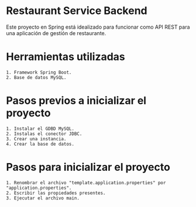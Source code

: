 # Restaurant Service Backend

Este proyecto en Spring está idealizado para funcionar como API REST para una aplicación de gestión de restaurante.

# Herramientas utilizadas
    1. Framework Spring Boot.
    2. Base de datos MySQL.

# Pasos previos a inicializar el proyecto
    1. Instalar el GDBD MySQL.
    2. Instalas el conector JDBC.
    3. Crear una instancia.
    4. Crear la base de datos.

# Pasos para inicializar el proyecto
    1. Renombrar el archivo "template.application.properties" por "application.properties".
    2. Escribir las propiedades presentes.
    3. Ejecutar el archivo main.